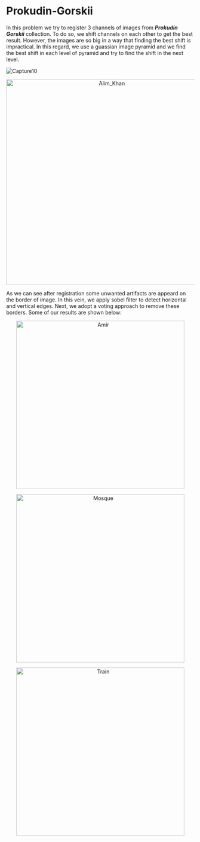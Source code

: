 # Prokudin-Gorskii
In this problem we try to register 3 channels of images from ***Prokudin Gorskii*** collection. To do so, we shift channels on each other to get the best result. However, the images are so big in a way that finding the best shift is impractical. In this regard, we use a guassian image pyramid and we find the best shift in each level of pyramid and try to find the shift in the next level.


![Capture10](https://user-images.githubusercontent.com/46090276/205276114-2c37f8e0-2f0d-4178-b007-88ddcf37eb09.jpg)


<p align="center">
  <img width="550" src="https://user-images.githubusercontent.com/46090276/195189711-91d0f8be-26e8-4858-8cb2-da8d6ac73ba7.jpg" alt="Alim_Khan">
</p>
As we can see after registration some unwanted artifacts are appeard on the border of image. In this vein, we apply sobel filter to detect horizontal and vertical edges. Next, we adopt a voting approach to remove these borders. Some of our results are shown below:

<p align="center">
  <img width="450" src="https://user-images.githubusercontent.com/46090276/195190698-f929d4bc-3ea6-4adc-977a-19393f67ecb2.jpg" alt="Amir">
</p>


<p align="center">
  <img width="450" src="https://user-images.githubusercontent.com/46090276/195190908-1dc776a6-07e1-456d-b898-3c12406555ed.jpg" alt="Mosque">
</p>

<p align="center">
  <img width="450" src="https://user-images.githubusercontent.com/46090276/195191183-03eec6d5-9fc3-488e-91ce-5e7196094856.jpg" alt="Train">
</p>
